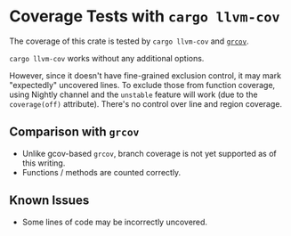 # Coverage Tests with `cargo llvm-cov`

The coverage of this crate is tested by `cargo llvm-cov` and
[`grcov`](https://github.com/mozilla/grcov).

`cargo llvm-cov` works without any additional options.

However, since it doesn't have fine-grained exclusion control, it may mark
"expectedly" uncovered lines.  To exclude those from function coverage,
using Nightly channel and the `unstable` feature will work (due to the
`coverage(off)` attribute).  There's no control over line and region coverage.

## Comparison with `grcov`

*   Unlike gcov-based `grcov`, branch coverage is not yet supported
    as of this writing.
*   Functions / methods are counted correctly.

## Known Issues

*   Some lines of code may be incorrectly uncovered.
